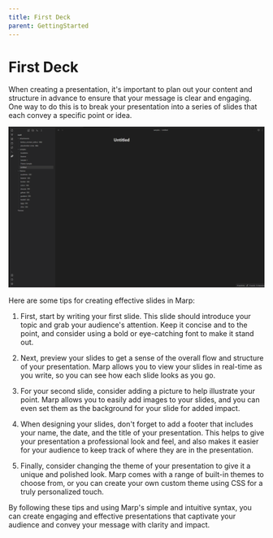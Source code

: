 ```yaml
---
title: First Deck
parent: GettingStarted
---
```


# First Deck

When creating a presentation, it's important to plan out your content and structure in advance to ensure that your message is clear and engaging. One way to do this is to break your presentation into a series of slides that each convey a specific point or idea.

![Alt text](pictures/FirstDeck.gif)

Here are some tips for creating effective slides in Marp:

1. First, start by writing your first slide. This slide should introduce your topic and grab your audience's attention. Keep it concise and to the point, and consider using a bold or eye-catching font to make it stand out.

2. Next, preview your slides to get a sense of the overall flow and structure of your presentation. Marp allows you to view your slides in real-time as you write, so you can see how each slide looks as you go.

3. For your second slide, consider adding a picture to help illustrate your point. Marp allows you to easily add images to your slides, and you can even set them as the background for your slide for added impact.

4. When designing your slides, don't forget to add a footer that includes your name, the date, and the title of your presentation. This helps to give your presentation a professional look and feel, and also makes it easier for your audience to keep track of where they are in the presentation.

5. Finally, consider changing the theme of your presentation to give it a unique and polished look. Marp comes with a range of built-in themes to choose from, or you can create your own custom theme using CSS for a truly personalized touch.

By following these tips and using Marp's simple and intuitive syntax, you can create engaging and effective presentations that captivate your audience and convey your message with clarity and impact.
